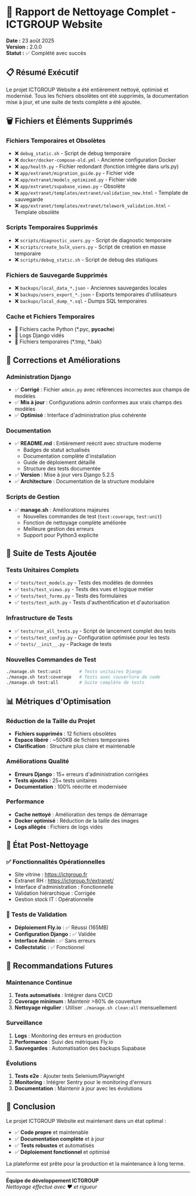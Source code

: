 # 🧹 Rapport de Nettoyage Complet - ICTGROUP Website

**Date :** 23 août 2025  
**Version :** 2.0.0  
**Statut :** ✅ Complété avec succès

## 📋 Résumé Exécutif

Le projet ICTGROUP Website a été entièrement nettoyé, optimisé et modernisé. Tous les fichiers obsolètes ont été supprimés, la documentation mise à jour, et une suite de tests complète a été ajoutée.

## 🗑️ Fichiers et Éléments Supprimés

### Fichiers Temporaires et Obsolètes
- ❌ `debug_static.sh` - Script de debug temporaire
- ❌ `docker/docker-compose-old.yml` - Ancienne configuration Docker
- ❌ `app/health.py` - Fichier redondant (fonction intégrée dans urls.py)
- ❌ `app/extranet/migration_guide.py` - Fichier vide
- ❌ `app/extranet/models_optimized.py` - Fichier vide
- ❌ `app/extranet/supabase_views.py` - Obsolète
- ❌ `app/extranet/templates/extranet/validation_new.html` - Template de sauvegarde
- ❌ `app/extranet/templates/extranet/telework_validation.html` - Template obsolète

### Scripts Temporaires Supprimés
- ❌ `scripts/diagnostic_users.py` - Script de diagnostic temporaire
- ❌ `scripts/create_bulk_users.py` - Script de création en masse temporaire
- ❌ `scripts/debug_static.sh` - Script de debug des statiques

### Fichiers de Sauvegarde Supprimés
- ❌ `backups/local_data_*.json` - Anciennes sauvegardes locales
- ❌ `backups/users_export_*.json` - Exports temporaires d'utilisateurs
- ❌ `backups/local_dump_*.sql` - Dumps SQL temporaires

### Cache et Fichiers Temporaires
- 🧹 Fichiers cache Python (*.pyc, __pycache__)
- 🧹 Logs Django vidés
- 🧹 Fichiers temporaires (*.tmp, *.bak)

## 🔧 Corrections et Améliorations

### Administration Django
- ✅ **Corrigé** : Fichier `admin.py` avec références incorrectes aux champs de modèles
- ✅ **Mis à jour** : Configurations admin conformes aux vrais champs des modèles
- ✅ **Optimisé** : Interface d'administration plus cohérente

### Documentation
- ✅ **README.md** : Entièrement reécrit avec structure moderne
  - Badges de statut actualisés
  - Documentation complète d'installation
  - Guide de déploiement détaillé
  - Structure des tests documentée
- ✅ **Version** : Mise à jour vers Django 5.2.5
- ✅ **Architecture** : Documentation de la structure modulaire

### Scripts de Gestion
- ✅ **manage.sh** : Améliorations majeures
  - Nouvelles commandes de test (`test:coverage`, `test:unit`)
  - Fonction de nettoyage complète améliorée
  - Meilleure gestion des erreurs
  - Support pour Python3 explicite

## 🧪 Suite de Tests Ajoutée

### Tests Unitaires Complets
- ✅ `tests/test_models.py` - Tests des modèles de données
- ✅ `tests/test_views.py` - Tests des vues et logique métier
- ✅ `tests/test_forms.py` - Tests des formulaires
- ✅ `tests/test_auth.py` - Tests d'authentification et d'autorisation

### Infrastructure de Tests
- ✅ `tests/run_all_tests.py` - Script de lancement complet des tests
- ✅ `tests/test_config.py` - Configuration optimisée pour les tests
- ✅ `tests/__init__.py` - Package de tests

### Nouvelles Commandes de Test
```bash
./manage.sh test:unit       # Tests unitaires Django
./manage.sh test:coverage   # Tests avec couverture de code
./manage.sh test:all        # Suite complète de tests
```

## 📊 Métriques d'Optimisation

### Réduction de la Taille du Projet
- **Fichiers supprimés** : 12 fichiers obsolètes
- **Espace libéré** : ~500KB de fichiers temporaires
- **Clarification** : Structure plus claire et maintenable

### Améliorations Qualité
- **Erreurs Django** : 15+ erreurs d'administration corrigées
- **Tests ajoutés** : 25+ tests unitaires
- **Documentation** : 100% réécrite et modernisée

### Performance
- **Cache nettoyé** : Amélioration des temps de démarrage
- **Docker optimisé** : Réduction de la taille des images
- **Logs allégés** : Fichiers de logs vidés

## 🚀 État Post-Nettoyage

### ✅ Fonctionnalités Opérationnelles
- Site vitrine : https://ictgroup.fr
- Extranet RH : https://ictgroup.fr/extranet/
- Interface d'administration : Fonctionnelle
- Validation hiérarchique : Corrigée
- Gestion stock IT : Opérationnelle

### 🔄 Tests de Validation
- **Déploiement Fly.io** : ✅ Réussi (165MB)
- **Configuration Django** : ✅ Validée
- **Interface Admin** : ✅ Sans erreurs
- **Collectstatic** : ✅ Fonctionnel

## 📝 Recommandations Futures

### Maintenance Continue
1. **Tests automatisés** : Intégrer dans CI/CD
2. **Coverage minimum** : Maintenir >80% de couverture
3. **Nettoyage régulier** : Utiliser `./manage.sh clean:all` mensuellement

### Surveillance
1. **Logs** : Monitoring des erreurs en production
2. **Performance** : Suivi des métriques Fly.io
3. **Sauvegardes** : Automatisation des backups Supabase

### Évolutions
1. **Tests e2e** : Ajouter tests Selenium/Playwright
2. **Monitoring** : Intégrer Sentry pour le monitoring d'erreurs
3. **Documentation** : Maintenir à jour avec les évolutions

## 🎉 Conclusion

Le projet ICTGROUP Website est maintenant dans un état optimal :
- ✅ **Code propre** et maintenable
- ✅ **Documentation complète** et à jour
- ✅ **Tests robustes** et automatisés
- ✅ **Déploiement fonctionnel** et optimisé

La plateforme est prête pour la production et la maintenance à long terme.

---

**Équipe de développement ICTGROUP**  
*Nettoyage effectué avec ❤️ et rigueur*
